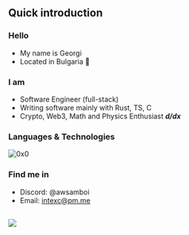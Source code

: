 ## Quick introduction

### Hello
- My name is Georgi
- Located in Bulgaria 📌

### I am
- Software Engineer (full-stack)
- Writing software mainly with Rust, TS, C
- Crypto, Web3, Math and Physics Enthusiast **_d/dx_**

### Languages & Technologies
![0x0](https://skillicons.dev/icons?i=rust,nodejs,typescript,cpp,go,python,react,nextjs,vite,docker,postgres,mysql,mongodb,redis,prisma,express,rocket,actix,tailwind,redux,)

### Find me in
- Discord: @awsamboi
- Email: intexc@pm.me

![](https://komarev.com/ghpvc/?username=gxxi&color=lightgrey)
------------
